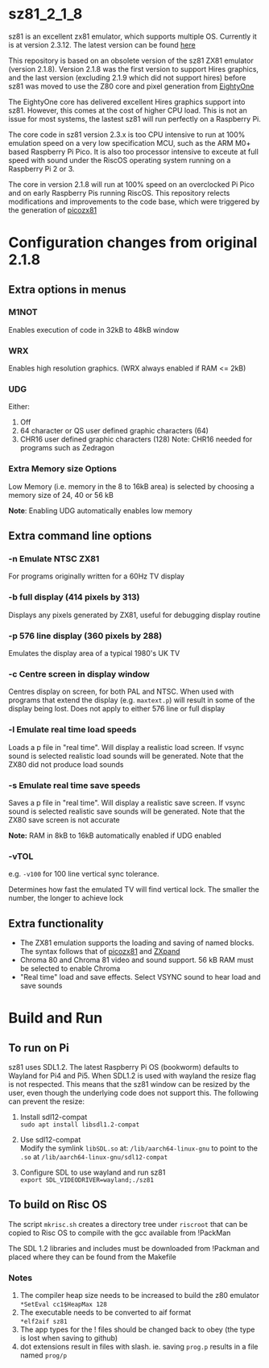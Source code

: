 # sz81_2_1_8
sz81 is an excellent zx81 emulator, which supports multiple OS. Currently it is at version 2.3.12. The latest version can be found [here](https://github.com/SegHaxx/sz81)

This repository is based on an obsolete version of the sz81 ZX81 emulator (version 2.1.8). Version 2.1.8 was the first version to support Hires graphics, and the last version (excluding 2.1.9 which did not support hires) before sz81 was moved to use the Z80 core and pixel generation from [EightyOne](https://github.com/charlierobson/EightyOne)

The EightyOne core has delivered excellent Hires graphics support into sz81. However, this comes at the cost of higher CPU load. This is not an issue for most systems, the lastest sz81 will run perfectly on a Raspberry Pi.

The core code in sz81 version 2.3.x is too CPU intensive to run at 100% emulation speed on a very low specification MCU, such as the ARM M0+ based Raspberry Pi Pico. It is also too processor intensive to exceute at full speed with sound under the RiscOS operating system running on a Raspberry Pi 2 or 3.

The core in version 2.1.8 will run at 100% speed on an overclocked Pi Pico and on early Raspberry Pis running RiscOS. This repository relects modifications and improvements to the code base, which were triggered by the generation of [picozx81](https://github.com/ikjordan/picozx81)

# Configuration changes from original 2.1.8
## Extra options in menus
### M1NOT
Enables execution of code in 32kB to 48kB window

### WRX
Enables high resolution graphics. (WRX always enabled if RAM <= 2kB)

### UDG
Either:
1. Off
2. 64 character or QS user defined graphic characters (64)
3. CHR16 user defined graphic characters (128)
Note: CHR16 needed for programs such as Zedragon

### Extra Memory size Options
Low Memory (i.e. memory in the 8 to 16kB area) is selected by choosing a memory size of 24, 40 or 56 kB

**Note**: Enabling UDG automatically enables low memory

## Extra command line options
### -n  Emulate NTSC ZX81
For programs originally written for a 60Hz TV display
### -b  full display (414 pixels by 313)
Displays any pixels generated by ZX81, useful for debugging display routine
### -p  576 line display (360 pixels by 288)
Emulates the display area of a typical 1980's UK TV
### -c  Centre screen in display window
Centres display on screen, for both PAL and NTSC. When used with programs that extend the display (e.g. `maxtext.p`) will result in some of the display being lost. Does not apply to either 576 line or full display
### -l  Emulate real time load speeds
Loads a p file in "real time". Will display a realistic load screen. If vsync sound is selected realistic load sounds will be generated. Note that the ZX80 did not produce load sounds
### -s  Emulate real time save speeds
Saves a p file in "real time". Will display a realistic save screen. If vsync sound is selected realistic save sounds will be generated. Note that the ZX80 save screen is not accurate

**Note:** RAM in 8kB to 16kB automatically enabled if UDG enabled
### -vTOL 
e.g. `-v100` for 100 line vertical sync tolerance.

Determines how fast the emulated TV will find vertical lock. The smaller the number, the longer to achieve lock

## Extra functionality
+ The ZX81 emulation supports the loading and saving of named blocks. The syntax follows that of [picozx81](https://github.com/ikjordan/picozx81) and [ZXpand](https://github.com/charlierobson/ZXpand-Vitamins/wiki/ZXpand---Online-Manual)
+ Chroma 80 and Chroma 81 video and sound support. 56 kB RAM must be selected to enable Chroma
+ "Real time" load and save effects. Select VSYNC sound to hear load and save sounds

# Build and Run
## To run on Pi
sz81 uses SDL1.2. The latest Raspberry Pi OS (bookworm) defaults to Wayland for Pi4 and Pi5. When SDL1.2 is used with wayland the resize flag is not respected. This means that the sz81 window can be resized by the user, even though the underlying code does not support this. The following can prevent the resize:

1. Install sdl12-compat  
`sudo apt install libsdl1.2-compat`

2. Use sdl12-compat  
Modify the symlink `libSDL.so` at:
`/lib/aarch64-linux-gnu` to point to the `.so` at `/lib/aarch64-linux-gnu/sdl12-compat`

3. Configure SDL to use wayland and run sz81  
`export SDL_VIDEODRIVER=wayland;./sz81`

## To build on Risc OS
The script `mkrisc.sh` creates a directory tree under `riscroot` that can be copied to Risc OS to compile with the gcc available from !PackMan

The SDL 1.2 libraries and includes must be downloaded from !Packman and placed where they can be found from the Makefile

### Notes
1. The compiler heap size needs to be increased to build the z80 emulator  
`*SetEval cc1$HeapMax 128`
2. The executable needs to be converted to aif format  
`*elf2aif sz81`
3. The app types for the ! files should be changed back to obey (the type is lost when saving to github)
4. dot extensions result in files with slash. ie. saving `prog.p` results in a file named `prog/p`
